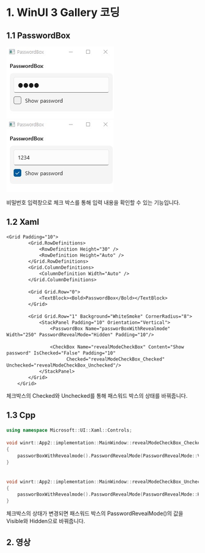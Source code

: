 # 1. WinUI 3 Gallery 코딩

## 1.1 PasswordBox

![1](/img/1.png) ![2](/img/2.png)

비밀번호 입력창으로 체크 박스를 통해 입력 내용을 확인할 수 있는 기능입니다.

## 1.2 Xaml

```xaml
<Grid Padding="10">
        <Grid.RowDefinitions>
            <RowDefinition Height="30" />
            <RowDefinition Height="Auto" />
        </Grid.RowDefinitions>
        <Grid.ColumnDefinitions>
            <ColumnDefinition Width="Auto" />
        </Grid.ColumnDefinitions>

        <Grid Grid.Row="0">
            <TextBlock><Bold>PasswordBox</Bold></TextBlock>
        </Grid>

        <Grid Grid.Row="1" Background="WhiteSmoke" CornerRadius="8">
            <StackPanel Padding="10" Orientation="Vertical">
                <PasswordBox Name="passworBoxWithRevealmode" Width="250" PasswordRevealMode="Hidden" Padding="10"/>

                <CheckBox Name="revealModeCheckBox" Content="Show password" IsChecked="False" Padding="10"
                      Checked="revealModeCheckBox_Checked" Unchecked="revealModeCheckBox_Unchecked"/>
            </StackPanel>
        </Grid>
    </Grid>
```

체크박스의 Checked와 Unchecked를 통해 패스워드 박스의 상태를 바꿔줍니다.

## 1.3 Cpp

```cpp
using namespace Microsoft::UI::Xaml::Controls;

void winrt::App2::implementation::MainWindow::revealModeCheckBox_Checked(winrt::Windows::Foundation::IInspectable const& sender, winrt::Microsoft::UI::Xaml::RoutedEventArgs const& e)
{
    passworBoxWithRevealmode().PasswordRevealMode(PasswordRevealMode::Visible);
}


void winrt::App2::implementation::MainWindow::revealModeCheckBox_Unchecked(winrt::Windows::Foundation::IInspectable const& sender, winrt::Microsoft::UI::Xaml::RoutedEventArgs const& e)
{
    passworBoxWithRevealmode().PasswordRevealMode(PasswordRevealMode::Hidden);
}
```

체크박스의 상태가 변경되면 패스워드 박스의 PasswordRevealMode()의 값을 Visible와 Hidden으로 바꿔줍니다.

## 2. 영상

